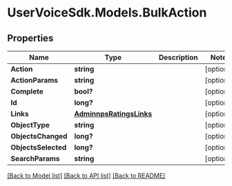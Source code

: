 # UserVoiceSdk.Models.BulkAction
## Properties

Name | Type | Description | Notes
------------ | ------------- | ------------- | -------------
**Action** | **string** |  | [optional] 
**ActionParams** | **string** |  | [optional] 
**Complete** | **bool?** |  | [optional] 
**Id** | **long?** |  | [optional] 
**Links** | [**AdminnpsRatingsLinks**](AdminnpsRatingsLinks.md) |  | [optional] 
**ObjectType** | **string** |  | [optional] 
**ObjectsChanged** | **long?** |  | [optional] 
**ObjectsSelected** | **long?** |  | [optional] 
**SearchParams** | **string** |  | [optional] 

[[Back to Model list]](../README.md#documentation-for-models) [[Back to API list]](../README.md#documentation-for-api-endpoints) [[Back to README]](../README.md)

